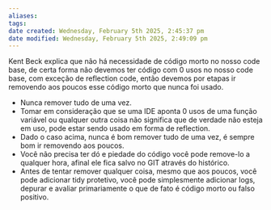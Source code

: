 ```yaml
---
aliases: 
tags: 
date created: Wednesday, February 5th 2025, 2:45:37 pm
date modified: Wednesday, February 5th 2025, 2:49:09 pm
---
```

Kent Beck explica que não há necessidade de código morto no nosso code base, de certa forma não devemos ter código com 0 usos no nosso code base, com exceção de reflection code, então devemos por etapas ir removendo aos poucos esse código morto que nunca foi usado.

- Nunca remover tudo de uma vez.
- Tomar em consideração que se uma IDE aponta 0 usos de uma função variável ou qualquer outra coisa não significa que de verdade não esteja em uso, pode estar sendo usado em forma de reflection.
- Dado o caso acima, nunca é bom remover tudo de uma vez, é sempre bom ir removendo aos poucos.
- Você não precisa ter dó e piedade do código você pode remove-lo a qualquer hora, afinal ele fica salvo no GIT através do histórico.
- Antes de tentar remover qualquer coisa, mesmo que aos poucos, você pode adicionar tidy protetivo, você pode simplesmente adicionar logs, depurar e avaliar primariamente o que de fato é código morto ou falso positivo.
